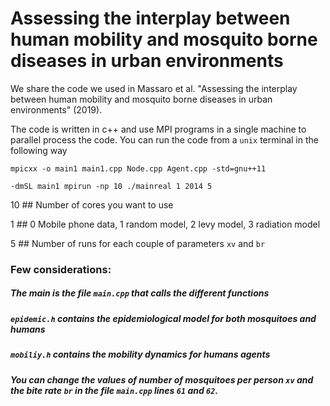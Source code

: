 # Assessing the interplay between human mobility and mosquito borne diseases in urban environments

We share the code we used in Massaro et al. "Assessing the interplay between human mobility and mosquito borne diseases in urban environments" (2019).

The code is written in c++ and use MPI programs in a single machine to parallel process the code. You can run the code from a `unix` terminal in the following way

`mpicxx -o main1 main1.cpp Node.cpp Agent.cpp -std=gnu++11`

`-dmSL main1 mpirun -np 10 ./mainreal 1 2014 5`

10 ## Number of cores you want to use

1  ## 0 Mobile phone data, 1 random model, 2 levy model, 3 radiation model

5  ## Number of runs for each couple of parameters `xv` and `br`

### Few considerations:

##### The main is the file `main.cpp` that calls the different functions

##### `epidemic.h` contains the epidemiological model for both mosquitoes and humans

##### `mobiliy.h` contains the mobility dynamics for humans agents

##### You can change the values of number of mosquitoes per person `xv` and the bite rate `br` in the file `main.cpp` lines `61` and `62`.



